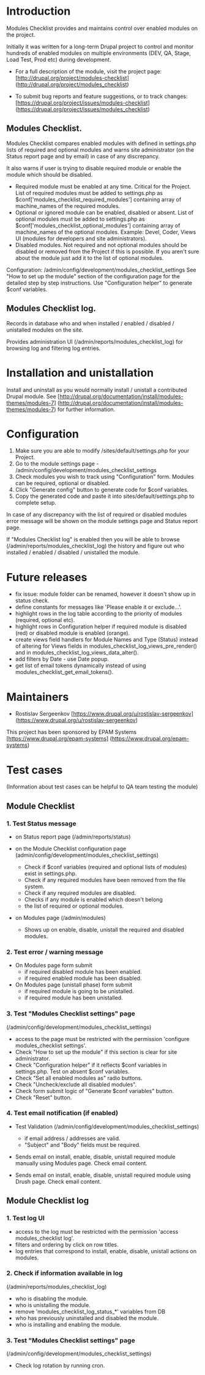 # Introduction

Modules Checklist provides and maintains control over enabled modules
on the project.

Initially it was written for a long-term Drupal project to control and monitor
hundreds of enabled modules on multiple environments
(DEV, QA, Stage, Load Test, Prod etc) during development.

 * For a full description of the module, visit the project page:
 [http://drupal.org/project/modules-checklist]
 (http://drupal.org/project/modules_checklist)

 * To submit bug reports and feature suggestions, or to track changes:
 [https://drupal.org/project/issues/modules-checklist]
 (https://drupal.org/project/issues/modules_checklist)

## Modules Checklist.

Modules Checklist compares enabled modules with defined in settings.php
lists of required and optional modules and warns site administrator 
(on the Status report page and by email) in case of any discrepancy.

It also warns if user is trying to disable required module or enable 
the module which should be disabled.

 - Required module must be enabled at any time. Critical for the Project.
 List of required modules must be added to settings.php 
 as $conf['modules_checklist_required_modules'] containing array 
 of machine_names of the required modules.
 - Optional or ignored module can be enabled, disabled or absent.
 List of optional modules must be added to settings.php 
 as $conf['modules_checklist_optional_modules'] containing array 
 of machine_names of the optional modules.
 Example: Devel, Coder, Views UI
 (modules for developers and site administrators).
 - Disabled modules. Not required and not optional modules should be disabled
 or removed from the Project if this is possible. If you aren't sure 
 about the module just add it to the list of optional modules.

Configuration: /admin/config/development/modules_checklist_settings
See "How to set up the module" section of the configuration page 
for the detailed step by step instructions.
Use "Configuration helper" to generate $conf variables.

## Modules Checklist log.

Records in database who and when installed / enabled / disabled / unistalled
modules on the site.

Provides administration UI (/admin/reports/modules_checklist_log)
for browsing log and filtering log entries.

# Installation and unistallation

Install and uninstall as you would normally install / unistall
a contributed Drupal module.
See [http://drupal.org/documentation/install/modules-themes/modules-7]
(http://drupal.org/documentation/install/modules-themes/modules-7)
for further information.

# Configuration

 1. Make sure you are able to modify /sites/default/settings.php
 for your Project.
 2. Go to the module settings page -
 /admin/config/development/modules_checklist_settings
 3. Check modules you wish to track using "Configuration" form.
 Modules can be required, optional or disabled.
 4. Click "Generate config" button to generate code for $conf variables.
 5. Copy the generated code and paste it into sites/default/settings.php
 to complete setup.

In case of any discrepancy with the list of required or disabled modules
error message will be shown on the module settings page and Status report page.

If "Modules Checklist log" is enabled then you will be able to browse
(/admin/reports/modules_checklist_log) the history and figure out
who installed / enabled / disabled / unistalled the module.

# Future releases

 - fix issue: module folder can be renamed, however it doesn't show up 
 in status check. 
 - define constants for messages like 'Please enable it or exclude...'.
 - highlight rows in the log table according to the priority of modules
 (required, optional etc).
 - highlight rows in Configuration helper if required module is disabled (red) 
 or disabled module is enabled (orange).
 - create views field handlers for Module Names and Type (Status) instead of
 altering for Views fields in modules_checklist_log_views_pre_render() and in
 modules_checklist_log_views_data_alter().
 - add filters by Date - use Date popup.
 - get list of email tokens dynamically instead of using 
 modules_checklist_get_email_tokens().

# Maintainers

 * Rostislav Sergeenkov [https://www.drupal.org/u/rostislav-sergeenkov]
 (https://www.drupal.org/u/rostislav-sergeenkov)

This project has been sponsored by EPAM Systems
[https://www.drupal.org/epam-systems] (https://www.drupal.org/epam-systems)

# Test cases

(Information about test cases can be helpful to QA team testing the module)

## Module Checklist

### 1. Test Status message

 * on Status report page (/admin/reports/status)
 * on the Module Checklist configuration page 
 (admin/config/development/modules_checklist_settings)
 
   - Check if $conf variables (required and optional lists of modules) exist 
   in settings.php.   
   - Check if any required modules have been removed from the file system.
   - Check if any required modules are disabled.
   - Checks if any module is enabled which doesn't belong 
   - the list of required or optional modules.

 * on Modules page (/admin/modules)
   - Shows up on enable, disable, unistall the required and disabled modules.
 
### 2. Test error / warning message 

 * On Modules page form submit
   - if required disabled module has been enabled.
   - if required enabled module has been disabled.   
 * On Modules page (unistall phase) form submit
   - if required module is going to be unistalled.
   - if required module has been unistalled.

### 3. Test "Modules Checklist settings" page 

 (/admin/config/development/modules_checklist_settings)   
 
 * access to the page must be restricted with the permission 
 'configure modules_checklist settings'.
 * Check "How to set up the module" if this section is clear 
 for site administrator.  
 * Check "Configuration helper" if it reflects $conf variables in settings.php. 
 Test on absent $conf variables.
 * Check "Set all enabled modules as" radio buttons.
 * Check "Uncheck/exclude all disabled modules".
 * Check form submit logic of "Generate $conf variables" button.
 * Check "Reset" button.
   
### 4. Test email notification (if enabled)

 * Test Validation (/admin/config/development/modules_checklist_settings)
   - if email address / addresses are valid.
   - "Subject" and "Body" fields must be required.  

 * Sends email on install, enable, disable, unistall required module 
 manually using Modules page. Check email content.
 * Sends email on install, enable, disable, unistall required module 
 using Drush page. Check email content.

## Module Checklist log

### 1. Test log UI

 * access to the log must be restricted with the permission 
 'access modules_checklist log'.
 * filters and ordering by click on row titles.
 * log entries that correspond to install, enable, disable, unistall 
 actions on modules.
 
### 2. Check if information available in log 

 (/admin/reports/modules_checklist_log)
 
 * who is disabling the module.
 * who is unistalling the module.
 * remove 'modules_checklist_log_status_*' variables from DB
 * who has previously uninstalled and disabled the module.   
 * who is installing and enabling the module.   
 
### 3. Test "Modules Checklist settings" page 

 (/admin/config/development/modules_checklist_settings) 
 
 * Check log rotation by running cron.
 